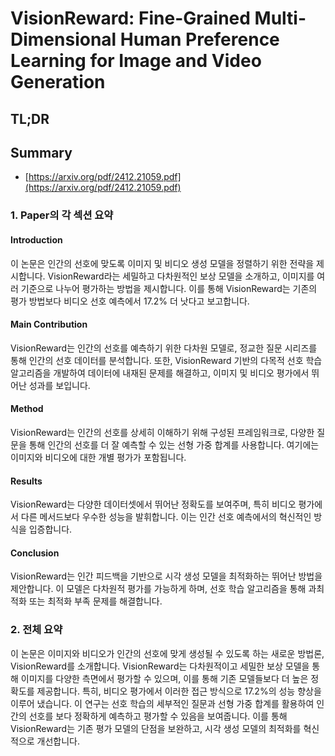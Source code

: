 # VisionReward: Fine-Grained Multi-Dimensional Human Preference Learning for Image and Video Generation
## TL;DR
## Summary
- [https://arxiv.org/pdf/2412.21059.pdf](https://arxiv.org/pdf/2412.21059.pdf)

### 1. Paper의 각 섹션 요약

#### Introduction
이 논문은 인간의 선호에 맞도록 이미지 및 비디오 생성 모델을 정렬하기 위한 전략을 제시합니다. VisionReward라는 세밀하고 다차원적인 보상 모델을 소개하고, 이미지를 여러 기준으로 나누어 평가하는 방법을 제시합니다. 이를 통해 VisionReward는 기존의 평가 방법보다 비디오 선호 예측에서 17.2% 더 낫다고 보고합니다.

#### Main Contribution
VisionReward는 인간의 선호를 예측하기 위한 다차원 모델로, 정교한 질문 시리즈를 통해 인간의 선호 데이터를 분석합니다. 또한, VisionReward 기반의 다목적 선호 학습 알고리즘을 개발하여 데이터에 내재된 문제를 해결하고, 이미지 및 비디오 평가에서 뛰어난 성과를 보입니다.

#### Method
VisionReward는 인간의 선호를 상세히 이해하기 위해 구성된 프레임워크로, 다양한 질문을 통해 인간의 선호를 더 잘 예측할 수 있는 선형 가중 합계를 사용합니다. 여기에는 이미지와 비디오에 대한 개별 평가가 포함됩니다.

#### Results
VisionReward는 다양한 데이터셋에서 뛰어난 정확도를 보여주며, 특히 비디오 평가에서 다른 메서드보다 우수한 성능을 발휘합니다. 이는 인간 선호 예측에서의 혁신적인 방식을 입증합니다.

#### Conclusion
VisionReward는 인간 피드백을 기반으로 시각 생성 모델을 최적화하는 뛰어난 방법을 제안합니다. 이 모델은 다차원적 평가를 가능하게 하며, 선호 학습 알고리즘을 통해 과최적화 또는 최적화 부족 문제를 해결합니다.

### 2. 전체 요약
이 논문은 이미지와 비디오가 인간의 선호에 맞게 생성될 수 있도록 하는 새로운 방법론, VisionReward를 소개합니다. VisionReward는 다차원적이고 세밀한 보상 모델을 통해 이미지를 다양한 측면에서 평가할 수 있으며, 이를 통해 기존 모델들보다 더 높은 정확도를 제공합니다. 특히, 비디오 평가에서 이러한 접근 방식으로 17.2%의 성능 향상을 이루어 냈습니다. 이 연구는 선호 학습의 세부적인 질문과 선형 가중 합계를 활용하여 인간의 선호를 보다 정확하게 예측하고 평가할 수 있음을 보여줍니다. 이를 통해 VisionReward는 기존 평가 모델의 단점을 보완하고, 시각 생성 모델의 최적화를 혁신적으로 개선합니다.